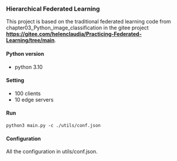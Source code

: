 ### Hierarchical Federated Learning
This project is based on the traditional federated learning code from chapter03_Python_image_classification in the gitee project **https://gitee.com/helenclaudia/Practicing-Federated-Learning/tree/main**.
#### Python version
- python 3.10

#### Setting
- 100 clients
- 10 edge servers

#### Run
`python3 main.py -c ./utils/conf.json`

#### Configuration
All the configuration in utils/conf.json.
